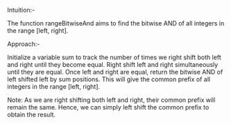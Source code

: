 Intuition:-

The function rangeBitwiseAnd aims to find the bitwise AND of all integers in the range [left, right].

Approach:-

Initialize a variable sum to track the number of times we right shift both left and right until they become equal.
Right shift left and right simultaneously until they are equal.
Once left and right are equal, return the bitwise AND of left shifted left by sum positions. This will give the common prefix of all integers in the range [left, right].

Note: As we are right shifting both left and right, their common prefix will remain the same. Hence, we can simply left shift the common prefix to obtain the result.

